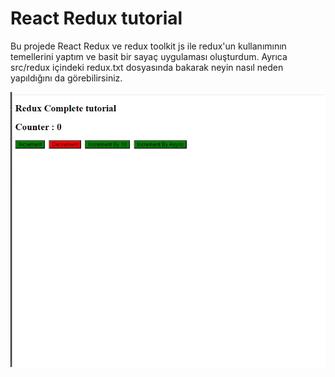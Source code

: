 
# React Redux tutorial

Bu projede React Redux ve redux toolkit js ile redux'un kullanımının temellerini yaptım ve basit bir sayaç uygulaması oluşturdum. Ayrıca src/redux içindeki redux.txt dosyasında bakarak neyin nasıl neden yapıldığını da görebilirsiniz.

![Uygulamadan bir görüntü](https://github.com/Erenkta/React-Redux-Tutorial/blob/main/readme_img/redux_img.jpg)

    
